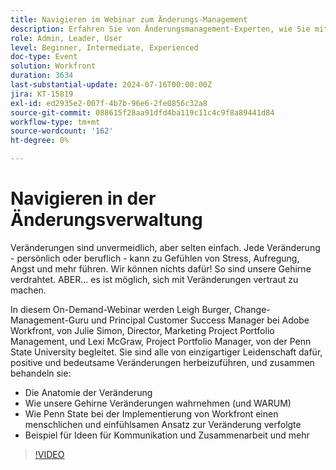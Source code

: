 ```yaml
---
title: Navigieren im Webinar zum Änderungs-Management
description: Erfahren Sie von Änderungsmanagement-Experten, wie Sie mit Adobe Workfront durch Transitionen navigieren können. Gewinnen Sie in unserem On-Demand-Webinar Einblicke in das Verständnis der Anatomie des Wandels, der Gehirnwahrnehmung und des Ansatzes der Penn State University.
role: Admin, Leader, User
level: Beginner, Intermediate, Experienced
doc-type: Event
solution: Workfront
duration: 3634
last-substantial-update: 2024-07-16T00:00:00Z
jira: KT-15819
exl-id: ed2935e2-007f-4b7b-96e6-2fe0856c32a8
source-git-commit: 088615f28aa91dfd4ba119c11c4c9f8a89441d84
workflow-type: tm+mt
source-wordcount: '162'
ht-degree: 0%

---
```


# Navigieren in der Änderungsverwaltung

Veränderungen sind unvermeidlich, aber selten einfach. Jede Veränderung - persönlich oder beruflich - kann zu Gefühlen von Stress, Aufregung, Angst und mehr führen. Wir können nichts dafür! So sind unsere Gehirne verdrahtet. ABER… es ist möglich, sich mit Veränderungen vertraut zu machen.

In diesem On-Demand-Webinar werden Leigh Burger, Change-Management-Guru und Principal Customer Success Manager bei Adobe Workfront, von Julie Simon, Director, Marketing Project Portfolio Management, und Lexi McGraw, Project Portfolio Manager, von der Penn State University begleitet. Sie sind alle von einzigartiger Leidenschaft dafür, positive und bedeutsame Veränderungen herbeizuführen, und zusammen behandeln sie:

* Die Anatomie der Veränderung
* Wie unsere Gehirne Veränderungen wahrnehmen (und WARUM)
* Wie Penn State bei der Implementierung von Workfront einen menschlichen und einfühlsamen Ansatz zur Veränderung verfolgte
* Beispiel für Ideen für Kommunikation und Zusammenarbeit und mehr

>[!VIDEO](https://video.tv.adobe.com/v/3431013/?learn=on)
